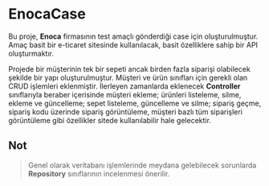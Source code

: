# EnocaCase

Bu proje, **Enoca** firmasının test amaçlı gönderdiği case için oluşturulmuştur. Amaç basit bir e-ticaret sitesinde kullanılacak, basit özelliklere sahip bir API oluşturmaktır.

Projede bir müşterinin tek bir sepeti ancak birden fazla siparişi olabilecek şekilde bir yapı oluşturulmuştur. Müşteri ve ürün sınıfları için gerekli olan CRUD işlemleri eklenmiştir. İlerleyen zamanlarda eklenecek **Controller** sınıflarıyla beraber içerisinde müşteri ekleme; ürünleri listeleme, silme, ekleme ve güncelleme; sepet listeleme, güncelleme ve silme; sipariş geçme, sipariş kodu üzerinde sipariş görüntüleme, müşteri bazlı tüm siparişleri görüntüleme gibi özellikler sitede kullanılabilir hale gelecektir.

## Not

>Genel olarak veritabanı işlemlerinde meydana gelebilecek sorunlarda **Repository** sınıflarının incelenmesi önerilir.
